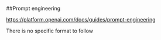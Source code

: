 ##Prompt engineering

https://platform.openai.com/docs/guides/prompt-engineering

There is no specific format to follow 